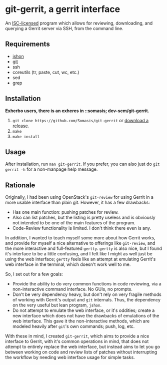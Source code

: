 # git-gerrit, a gerrit interface

An [ISC-licensed](LICENSE) program which allows for reviewing, downloading,
and querying a Gerrit server via SSH, from the command line.

## Requirements
- [jshon](https://github.com/keenerd/jshon)
- [git](http://git-scm.com)
- ssh
- coreutils (tr, paste, cut, wc, etc.)
- sed
- grep

## Installation
**Exherbo users, there is an exheres in ::somasis; dev-scm/git-gerrit.**

1. `git clone https://github.com/Somasis/git-gerrit` or [download a release].
2. `make`
3. `make install`

## Usage
After installation, run `man git-gerrit`. If you prefer, you can also just do
`git gerrit -h` for a non-manpage help message.

## Rationale
Originally, I had been using OpenStack's `git-review` for using Gerrit in a
more usable interface than plain git. However, it has a few drawbacks:

- Has one main function: pushing patches for review.
- Also can list patches, but the listing is pretty useless and is obviously
  not intended to be one of the main features of the program.
- Code-Review functionality is limited. I don't think there even is any.

In addition, I wanted to teach myself some more about how Gerrit works, and
provide for myself a nice alternative to offerings like `git-review`, and the
more interactive and full-featured `gertty`. `gertty` is also nice, but I
found it's interface to be a little confusing, and I felt like I might as well
just be using the web interface; `gertty` feels like an attempt at emulating
Gerrit's web interface in the terminal, which doesn't work well to me.

So, I set out for a few goals:

- Provide the ability to do very common functions in code reviewing, via
  a non-interactive command interface. No GUIs, no prompts.
- Don't be very dependency heavy, but don't rely on very fragile methods of
  working with Gerrit's output and `git` internals. Thus, the dependency on
  the very useful but lean program, `jshon`.
- Do not attempt to emulate the web interface, or it's oddities; create a
  new interface which does not have the drawbacks of emulations of the web
  interface. This gave it the non-interactive methods, which are modeled
  heavily after `git`'s own commands; push, log, etc.

With these in mind, I created `git-gerrit`, which aims to provide a nice
interface to Gerrit, with it's common operations in mind, that does not
attempt to entirely replace the web interface, but instead aims to let you
go between working on code and review lists of patches without interrupting
the workflow by needing web interface usage for simple tasks.

[download a release]: https://github.com/Somasis/git-gerrit/releases
